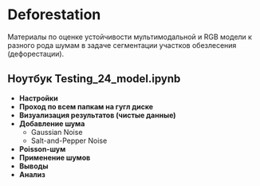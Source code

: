 # Deforestation
Материалы по оценке устойчивости мультимодальной и RGB модели к разного рода шумам в задаче сегментации участков обезлесения (дефорестации).

## Ноутбук Testing_24_model.ipynb

- **Настройки**
- **Проход по всем папкам на гугл диске**
- **Визуализация результатов (чистые данные)**
- **Добавление шума**
  - Gaussian Noise
  - Salt-and-Pepper Noise
- **Poisson-шум**
- **Применение шумов**
- **Выводы**
- **Анализ**
